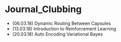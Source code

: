 # Journal_Clubbing

* (06.03.18) Dynamic Routing Between Capsules
* (13.03.18) Introduction to Reinforcement Learning
* (20.03.18) Auto Encoding Variational Bayes
